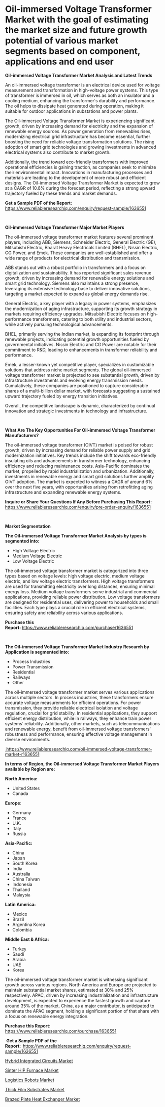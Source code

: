 <p><h1>Oil-immersed Voltage Transformer Market with the goal of estimating the market size and future growth potential of various market segments based on component, applications and end user</h1></p><p><strong>Oil-immersed Voltage Transformer Market Analysis and Latest Trends</strong></p>
<p><p>An oil-immersed voltage transformer is an electrical device used for voltage measurement and transformation in high-voltage power systems. This type of transformer is immersed in oil, which serves as both an insulator and a cooling medium, enhancing the transformer's durability and performance. The oil helps to dissipate heat generated during operation, making it suitable for outdoor applications in substations and power plants.</p><p>The Oil-immersed Voltage Transformer Market is experiencing significant growth, driven by increasing demand for electricity and the expansion of renewable energy sources. As power generation from renewables rises, modernizing electrical grid infrastructure has become essential, further boosting the need for reliable voltage transformation solutions. The rising adoption of smart grid technologies and growing investments in advanced electrical systems also contribute to market growth.</p><p>Additionally, the trend toward eco-friendly transformers with improved operational efficiencies is gaining traction, as companies seek to minimize their environmental impact. Innovations in manufacturing processes and materials are leading to the development of more robust and efficient designs. The Oil-immersed Voltage Transformer Market is expected to grow at a CAGR of 10.6% during the forecast period, reflecting a strong upward trajectory fueled by these trends and market demands.</p></p>
<p><strong>Get a Sample PDF of the Report:&nbsp;</strong> <a href="https://www.reliableresearchiq.com/enquiry/request-sample/1636551?utm_campaign=1123&utm_medium=2&utm_source=Github&utm_content=ia&utm_term=17112024&utm_id=oil-immersed-voltage-transformer">https://www.reliableresearchiq.com/enquiry/request-sample/1636551</a></p>
<p>&nbsp;</p>
<p><strong>Oil-immersed Voltage Transformer Major Market Players</strong></p>
<p><p>The oil-immersed voltage transformer market features several prominent players, including ABB, Siemens, Schneider Electric, General Electric (GE), Mitsubishi Electric, Bharat Heavy Electricals Limited (BHEL), Nissin Electric, CG Power, and Emek. These companies are well-established and offer a wide range of products for electrical distribution and transmission.</p><p>ABB stands out with a robust portfolio in transformers and a focus on digitalization and sustainability. It has reported significant sales revenue growth, driven by increasing demand for renewable energy solutions and smart grid technology. Siemens also maintains a strong presence, leveraging its extensive technology base to deliver innovative solutions, targeting a market expected to expand as global energy demands rise.</p><p>General Electric, a key player with a legacy in power systems, emphasizes the modernization of aging infrastructure, supporting its growth strategy in markets requiring efficiency upgrades. Mitsubishi Electric focuses on high-performance transformers, catering to both utility and industrial sectors, while actively pursuing technological advancements.</p><p>BHEL, primarily serving the Indian market, is expanding its footprint through renewable projects, indicating potential growth opportunities fueled by governmental initiatives. Nissin Electric and CG Power are notable for their commitment to R&D, leading to enhancements in transformer reliability and performance.</p><p>Emek, a lesser-known yet competitive player, specializes in customizable solutions that address niche market segments. The global oil-immersed voltage transformer market is projected to see substantial growth, driven by infrastructure investments and evolving energy transmission needs. Cumulatively, these companies are positioned to capture considerable shares of a multi-billion dollar market, with forecasts suggesting a sustained upward trajectory fueled by energy transition initiatives. </p><p>Overall, the competitive landscape is dynamic, characterized by continual innovation and strategic investments in technology and infrastructure.</p></p>
<p>&nbsp;</p>
<p><strong>What Are The Key Opportunities For Oil-immersed Voltage Transformer Manufacturers?</strong></p>
<p><p>The oil-immersed voltage transformer (OIVT) market is poised for robust growth, driven by increasing demand for reliable power supply and grid modernization initiatives. Key trends include the shift towards eco-friendly insulating oils and advancements in transformer technology, enhancing efficiency and reducing maintenance costs. Asia-Pacific dominates the market, propelled by rapid industrialization and urbanization. Additionally, investments in renewable energy and smart grid solutions further amplify OIVT adoption. The market is expected to witness a CAGR of around 6% over the next five years, with opportunities arising from retrofitting aging infrastructure and expanding renewable energy systems.</p></p>
<p><strong>Inquire or Share Your Questions If Any Before Purchasing This Report:</strong> <a href="https://www.reliableresearchiq.com/enquiry/pre-order-enquiry/1636551?utm_campaign=1123&utm_medium=2&utm_source=Github&utm_content=ia&utm_term=17112024&utm_id=oil-immersed-voltage-transformer">https://www.reliableresearchiq.com/enquiry/pre-order-enquiry/1636551</a></p>
<p>&nbsp;</p>
<p><strong>Market Segmentation</strong></p>
<p><strong>The Oil-immersed Voltage Transformer Market Analysis by types is segmented into:</strong></p>
<p><ul><li>High Voltage Electric</li><li>Medium Voltage Electric</li><li>Low Voltage Electric</li></ul></p>
<p><p>The oil-immersed voltage transformer market is categorized into three types based on voltage levels: high voltage electric, medium voltage electric, and low voltage electric transformers. High voltage transformers are used for transmitting electricity over long distances, ensuring minimal energy loss. Medium voltage transformers serve industrial and commercial applications, providing reliable power distribution. Low voltage transformers are designed for residential uses, delivering power to households and small facilities. Each type plays a crucial role in efficient electrical systems, ensuring safety and reliability across various applications.</p></p>
<p><strong>Purchase this Report:&nbsp;</strong><a href="https://www.reliableresearchiq.com/purchase/1636551?utm_campaign=1123&utm_medium=2&utm_source=Github&utm_content=ia&utm_term=17112024&utm_id=oil-immersed-voltage-transformer">https://www.reliableresearchiq.com/purchase/1636551</a></p>
<p>&nbsp;</p>
<p><strong>The Oil-immersed Voltage Transformer Market Industry Research by Application is segmented into:</strong></p>
<p><ul><li>Process Industries</li><li>Power Transmission</li><li>Residential</li><li>Railways</li><li>Other</li></ul></p>
<p><p>The oil-immersed voltage transformer market serves various applications across multiple sectors. In process industries, these transformers ensure accurate voltage measurements for efficient operations. For power transmission, they provide reliable electrical isolation and voltage regulation, crucial for grid stability. In residential applications, they support efficient energy distribution, while in railways, they enhance train power systems' reliability. Additionally, other markets, such as telecommunications and renewable energy, benefit from oil-immersed voltage transformers' robustness and performance, ensuring effective voltage management in diverse environments.</p></p>
<p><a href="https://www.reliableresearchiq.com/oil-immersed-voltage-transformer-market-r1636551?utm_campaign=1123&utm_medium=2&utm_source=Github&utm_content=ia&utm_term=17112024&utm_id=oil-immersed-voltage-transformer">&nbsp;https://www.reliableresearchiq.com/oil-immersed-voltage-transformer-market-r1636551</a></p>
<p><strong>In terms of Region, the Oil-immersed Voltage Transformer Market Players available by Region are:</strong></p>
<p>
    <p> <strong> North America: </strong>
        <ul>
            <li>United States</li>
            <li>Canada</li>
        </ul>
        </p> 
    <p> <strong> Europe: </strong>
        <ul>
            <li>Germany</li>
            <li>France</li>
            <li>U.K.</li>
            <li>Italy</li>
            <li>Russia</li>
        </ul>
        </p> 
    <p> <strong> Asia-Pacific: </strong>
        <ul>
            <li>China</li>
            <li>Japan</li>
            <li>South Korea</li>
            <li>India</li>
            <li>Australia</li>
            <li>China Taiwan</li>
            <li>Indonesia</li>
            <li>Thailand</li>
            <li>Malaysia</li>
        </ul>
        </p> 
    <p> <strong> Latin America: </strong>
        <ul>
            <li>Mexico</li>
            <li>Brazil</li>
            <li>Argentina Korea</li>
            <li>Colombia</li>
        </ul>
        </p> 
    <p> <strong> Middle East & Africa: </strong>
        <ul>
            <li>Turkey</li>
            <li>Saudi</li>
            <li>Arabia</li>
            <li>UAE</li>
            <li>Korea</li>
        </ul>
    </p>
    </p>
<p><p>The oil-immersed voltage transformer market is witnessing significant growth across various regions. North America and Europe are projected to maintain substantial market shares, estimated at 30% and 25% respectively. APAC, driven by increasing industrialization and infrastructure development, is expected to experience the fastest growth and capture around 35% of the market. China, as a major contributor, is anticipated to dominate the APAC segment, holding a significant portion of that share with a focus on renewable energy integration.</p></p>
<p><strong>Purchase this Report: </strong><a href="https://www.reliableresearchiq.com/purchase/1636551?utm_campaign=1123&utm_medium=2&utm_source=Github&utm_content=ia&utm_term=17112024&utm_id=oil-immersed-voltage-transformer">https://www.reliableresearchiq.com/purchase/1636551</a></p>
<p>&nbsp;<strong>Get a Sample PDF of the Report:&nbsp;&nbsp;</strong><a href="https://www.reliableresearchiq.com/enquiry/request-sample/1636551?utm_campaign=1123&utm_medium=2&utm_source=Github&utm_content=ia&utm_term=17112024&utm_id=oil-immersed-voltage-transformer">https://www.reliableresearchiq.com/enquiry/request-sample/1636551</a></p>
<p><strong></strong></p>
<p><p><a href="https://issuu.com/reportprime-2/docs/hybrid-integrated-circuits-market-s_1091677d8567f3?utm_campaign=1123&utm_medium=2&utm_source=Github&utm_content=ia&utm_term=17112024&utm_id=oil-immersed-voltage-transformer">Hybrid Integrated Circuits Market</a></p><p><a href="https://www.linkedin.com/pulse/trends-global-sinter-hip-furnace-market-forecast-analysis-2024-ngxjc?utm_campaign=1123&utm_medium=2&utm_source=Github&utm_content=ia&utm_term=17112024&utm_id=oil-immersed-voltage-transformer">Sinter HIP Furnace Market</a></p><p><a href="https://www.linkedin.com/pulse/logistics-robots-spectrum-usage-patterns-sector-evolution-2024-2031-xmeec?utm_campaign=1123&utm_medium=2&utm_source=Github&utm_content=ia&utm_term=17112024&utm_id=oil-immersed-voltage-transformer">Logistics Robots Market</a></p><p><a href="https://issuu.com/reportprime-2/docs/thick-film-substrates-market-size-2_a8f6c86f4af9b7?utm_campaign=1123&utm_medium=2&utm_source=Github&utm_content=ia&utm_term=17112024&utm_id=oil-immersed-voltage-transformer">Thick Film Substrates Market</a></p><p><a href="https://www.linkedin.com/pulse/strategic-market-insights-global-brazed-plate-heat-exchanger-ch5cc?utm_campaign=1123&utm_medium=2&utm_source=Github&utm_content=ia&utm_term=17112024&utm_id=oil-immersed-voltage-transformer">Brazed Plate Heat Exchanger Market</a></p></p>
